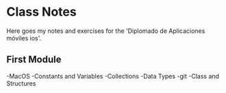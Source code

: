 # Class Notes

Here goes my notes and exercises for the 'Diplomado de Aplicaciones móviles ios'.

## First Module
-MacOS
-Constants and Variables
-Collections
-Data Types
-git
-Class and Structures
